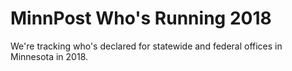 # MinnPost Who's Running 2018

We're tracking who's declared for statewide and federal offices in Minnesota
in 2018.
